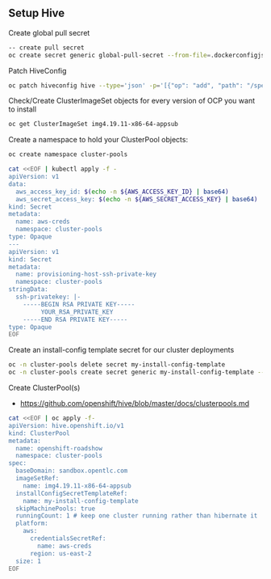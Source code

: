 ## Setup Hive

Create global pull secret

```bash
-- create pull secret
oc create secret generic global-pull-secret --from-file=.dockerconfigjson=$HOME/tmp/pull-secret-rhpds --type=kubernetes.io/dockerconfigjson --namespace hive
```

Patch HiveConfig

```bash
oc patch hiveconfig hive --type='json' -p='[{"op": "add", "path": "/spec/globalPullSecretRef", "value": {"name": "global-pull-secret"}}]'
```

Check/Create ClusterImageSet objects for every version of OCP you want to install

```bash
oc get ClusterImageSet img4.19.11-x86-64-appsub
```

Create a namespace to hold your ClusterPool objects:

```bash
oc create namespace cluster-pools
```

```bash
cat <<EOF | kubectl apply -f -
apiVersion: v1
data:
  aws_access_key_id: $(echo -n ${AWS_ACCESS_KEY_ID} | base64)
  aws_secret_access_key: $(echo -n ${AWS_SECRET_ACCESS_KEY} | base64)
kind: Secret
metadata:
  name: aws-creds
  namespace: cluster-pools
type: Opaque
---
apiVersion: v1
kind: Secret
metadata:
  name: provisioning-host-ssh-private-key
  namespace: cluster-pools
stringData:
  ssh-privatekey: |-
    -----BEGIN RSA PRIVATE KEY-----
         YOUR_RSA_PRIVATE_KEY
    -----END RSA PRIVATE KEY-----
type: Opaque
EOF
```

Create an install-config template secret for our cluster deployments

```bash
oc -n cluster-pools delete secret my-install-config-template
oc -n cluster-pools create secret generic my-install-config-template --from-file=install-config.yaml=applications/hive/hivec-install-config-sno.yaml
```

Create ClusterPool(s)

- https://github.com/openshift/hive/blob/master/docs/clusterpools.md

```bash
cat <<EOF | oc apply -f-
apiVersion: hive.openshift.io/v1
kind: ClusterPool
metadata:
  name: openshift-roadshow
  namespace: cluster-pools
spec:
  baseDomain: sandbox.opentlc.com
  imageSetRef:
    name: img4.19.11-x86-64-appsub
  installConfigSecretTemplateRef: 
    name: my-install-config-template
  skipMachinePools: true
  runningCount: 1 # keep one cluster running rather than hibernate it
  platform:
    aws:
      credentialsSecretRef:
        name: aws-creds
      region: us-east-2
  size: 1
EOF
```
